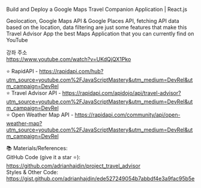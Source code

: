 Build and Deploy a Google Maps Travel Companion Application | React.js

Geolocation, Google Maps API & Google Places API, fetching API data based on the location, data filtering are just some features that make this Travel Advisor App the best Maps Application that you can currently find on YouTube

강좌 주소</br>
https://www.youtube.com/watch?v=UKdQjQX1Pko</br>

⭐ RapidAPI - https://rapidapi.com/hub?utm_source=youtube.com%2FJavaScriptMastery&utm_medium=DevRel&utm_campaign=DevRel</br>
⭐ Travel Advisor API - https://rapidapi.com/apidojo/api/travel-advisor?utm_source=youtube.com%2FJavaScriptMastery&utm_medium=DevRel&utm_campaign=DevRel</br>
⭐ Open Weather Map API - https://rapidapi.com/community/api/open-weather-map?utm_source=youtube.com%2FJavaScriptMastery&utm_medium=DevRel&utm_campaign=DevRel</br>

📚 Materials/References:</br>
GitHub Code (give it a star ⭐): https://github.com/adrianhajdin/project_travel_advisor</br>
Styles & Other Code: https://gist.github.com/adrianhajdin/ede527249054b7abbdf4e3a9fac95b5e</br>
